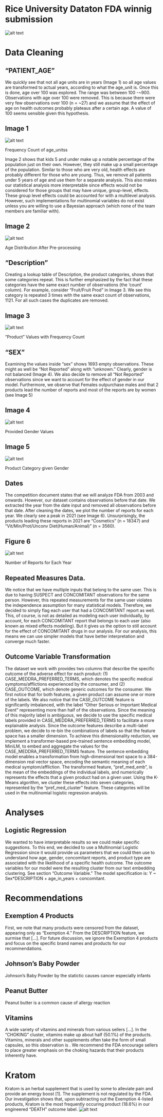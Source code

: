 # Rice University Dataton FDA winnig submission

![alt text](https://github.com/sayaiken/Rice-University-Dataton-FDA/blob/main/rice_aiken8.png)


# Data Cleaning

## “PATIENT_AGE”
We quickly see that not all age units are in years (Image 1) so all age values are transformed to actual years, according to what the age_unit is. Once this is done, age over 100 was explored. The range was between 100 -~900. Observations with age over 100 were removed. This is because there were very few observations over 100 (n = ~27) and we assume that the effect of age on health outcomes probably plateaus after a certain age. A value of 100 seems sensible given this hypothesis. 
## Image 1
![alt text](https://github.com/sayaiken/Rice-University-Dataton-FDA/blob/main/Rice_Aiken1.png)

Frequency Count of age_unitss



Image 2 shows that kids 5 and under make up a notable percentage of the population just on their own. However, they still make up a small percentage of the population. Similar to those who are very old,  health effects are probably different for those who are young. Thus, we remove all patients under 5 years of age and use them for a separate analysis. This also makes our statistical analysis more interpretable since effects would not be considered for those groups that may have unique, group-level, effects. These group level effects could be accounted for with a multilevel analysis. However, such implementations for multinomial variables do not exist unless you are willing to use a Bayesian approach (which none of the team members are familiar with). 


## Image 2
![alt text](https://github.com/sayaiken/Rice-University-Dataton-FDA/blob/main/Aiken_rice2.png)

Age Distribution After Pre-processing

## “Description”
Creating a lookup table of Description, the product categories, shows that some categories repeat. This is further emphasized by the fact that these categories have the same exact number of observations (the ‘count’ column). For example, consider “Fruit/Fruit Prod” in Image 3.  We see this category is repeated 3 times with the same exact count of observations, 1121. For all such cases the duplicates are removed.





## Image 3
![alt text](https://github.com/sayaiken/Rice-University-Dataton-FDA/blob/main/aiken_rice3.png)

“Product” Values with Frequency Count

## “SEX”
Examining the values inside “sex” shows 1693 empty observations. These might as well be “Not Reported” along with “unknown.” Clearly, gender is not balanced (Image 4). We also decide to remove all “Not Reported” observations since we want to account for the effect of gender in our model. Furthermore, we observe that Females outpurchase males and that 2 products lead the number of reports and most of the reports are by women (see Image 5)
 
## Image 4
![alt text](https://github.com/sayaiken/Rice-University-Dataton-FDA/blob/main/aiken_rice4.png)

Provided Gender Values







## Image 5
![alt text](https://github.com/sayaiken/Rice-University-Dataton-FDA/blob/main/aiken_rice5.png)

Product Category given Gender

## Dates
The competition document states that we will analyze FDA from 2003 and onwards. However, our dataset contains observations before that date. We extracted the year from the date input and removed all observations before that date. After cleaning the dates, we plot the number of reports for each year. We clearly see a peak in 2021 (see Image 6). Unsurprisingly, the products leading these reports in 2021 are “Cosmetics” (n = 18347) and “Vit/Min/Prot/Unconv Diet(Human/Animal)” (n = 3560).







## Figure 6
![alt text](https://github.com/sayaiken/Rice-University-Dataton-FDA/blob/main/aiken_rice6.png)

Number of Reports for Each Year


## Repeated Measures Data.
We notice that we have multiple inputs that belong to the same user. This is due to having SUSPECT and CONCOMITANT observations for the same person. However, this repeated measurements for the same user violates the independence assumption for many statistical models. Therefore, we decided to simply flag each user that had a CONCOMITANT report as well. This, of course, is not as detailed as modeling each user individually, by account, for each CONCOMITANT report that belongs to each user (also known as mixed effects modeling). But it gives us the option to still account for the effect of CONCOMITANT drugs in our analysis. For our analysis, this means we can use simpler models that have better interpretation and converge much faster. 
## Outcome Variable Transformation
The dataset we work with provides two columns that describe the specific outcome of the adverse effect for each product: (1) CASE_MEDDRA_PREFERRED_TERMS, which denotes the specific medical symptoms/afflictions experienced by the consumer, and (2) CASE_OUTCOME, which denote generic outcomes for the consumer. We first notice that for both features, a given product can assume one or more of the labels. We also notice that the CASE_OUTCOME feature is significantly imbalanced, with the label “Other Serious or Important Medical Event” representing more than half of the observations. Since the meaning of this majority label is ambiguous, we decide to use the specific medical labels provided in CASE_MEDDRA_PREFERRED_TERMS to facilitate a more explainable analysis.
Since the outcome features describe a multi-label problem, we decide to re-bin the combinations of labels so that the feature space has a smaller dimension. To achieve this dimensionality reduction, we implement a transformer-based pre-trained sentence embedding model, MiniLM, to embed and aggregate the values for the CASE_MEDDRA_PREFERRED_TERMS feature. The sentence embedding model enables a transformation from high-dimensional text space to a 384-dimension real vector space, encoding the semantic meaning of each medical symptom/affliction. The transformed feature, “pref_med_emb”, is the mean of the embeddings of the individual labels, and numerically represents the effects that a given product had on a given user. Using the K-Means algorithm, we cluster these effects into seven categories, represented by the “pref_med_cluster” feature. These categories will be used in the multinomial logistic regression analysis.
# Analyses
## Logistic Regression
We wanted to have interpretable results so we could make specific suggestions. To this end, we decided to use a Multinomial Logistic Regression since it would provide us parameters that we could then use to understand how age, gender, concomitant reports, and product type are associated with the likelihood of a specific health outcome. The outcome variables for our model were the resulting cluster from our text embedding clustering. See section “Outcome Variable.” The model specification is:
Y ~ Sex*DESCRIPTION + age_in_years + concomitant.
 
# Recommendations
## Exemption 4 Products
First, we note that many products were censored from the dataset, appearing only as “Exemption 4.” From the DESCRIPTION feature, we surmise that [...]. For future discussion, we ignore the Exemption 4 products and focus on the specific brand names and products for our recommendations.
## Johnson’s Baby Powder
Johnson’s Baby Powder by the statictic causes cancer especially infants
## Peanut Butter
Peanut butter is a common cause of allergy reaction
## Vitamins
A wide variety of vitamins and minerals from various sellers [...]. In the “CHOKING” cluster, vitamins make up about half (50.1%) of the products. Vitamins, minerals and other supplements often take the form of small capsules, so this observation is . We recommend the FDA encourage sellers to place greater emphasis on the choking hazards that their products inherently have.

# Kratom
Kratom is an herbal supplement that is used by some to alleviate pain and provide an energy boost [1]. The supplement is not regulated by the FDA. Our investigation shows that, upon subtracting out the Exemption 4-listed products, Kratom is the most frequently occuring product (18.6%) in our engineered “DEATH” outcome label.
![alt text](https://github.com/sayaiken/Rice-University-Dataton-FDA/blob/main/aiken_rice7.webp)


